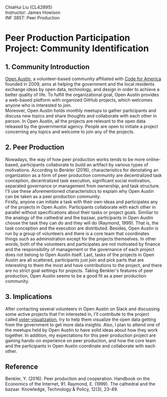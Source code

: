 ChiaHui Liu (CL42895) <br>
Instructor: James Howison<br>
INF 385T: Peer Production<br>
# Peer Production Participation Project: Community Identification
## 1. Community Introduction
[Open Austin](https://www.open-austin.org/), a volunteer-based community affiliated with [Code for America](https://www.codeforamerica.org/) founded in 2009, aims at helping the government and the local residents exchange ideas by open data, technology, and design in order to achieve a better quality of life. To fulfill the organizational goal, Open Austin provides a web-based platform with organized GitHub projects, which welcomes anyone who is interested to join.<br>
Moreover, Open Austin holds monthly meetups to gather participants and discuss new topics and share thoughts and collaborate with each other in person. In Open Austin, all the projects are relevant to the open data released by the governmental agency. People are open to initiate a project concerning any topics and welcome to join any of the projects.

## 2. Peer Production
Nowadays, the way of how peer production works tends to be more online-based, participants collaborate to build an artifact by various types of motivations. According to Benkler (2016), characteristics for denotating an organization as a form of peer production community are decentralized task conception, decentralized task execution, significant social motivation, separated governance or management from ownership, and task structure. I'll use these aforementioned characteristics to explain why Open Austin can be taken as a peer production community.<br>
Firstly, anyone can initiate a task with their own ideas and participates any of the projects in Open Austin. Participants collaborate with each other in parallel without specifications about their tasks or project goals. Similiar to the analogy of the cathedral and the bazaar, participants in Open Austin choose the task they can do and they will do (Raymond, 1999). That is, the task conception and the execution are distributed. Besides, Open Austin is run by a group of volunteers and there is a core team that coordinates things such as administration except for the projects themselves. In other words, both of the volunteers and participates are not motivated by finance and the responsibility of management or the governance of each project does not belong to Open Austin itself. Last, tasks of the projects in Open Austin are all scattered, participants just join and pick parts that are interesting to them the most and have contributions to the project, and there are no strict goal settings for projects. Taking Benkler's features of peer production, Open Austin seems to be a good fit as a peer production community. 

## 3. Implications
After contacting several volunteers in Open Austin on Slack and discussing some active projects that I'm interested in, I'll contribute to the project called [voter-visualization](https://github.com/Legitblock/voter-visualizations), try to help them visualize the open data getting from the government to get more data insights. Also, I plan to attend one of the meetups held by Open Austin to have solid ideas about how they work together. In addition, my expectations for this peer production project are gaining hands-on experience on peer production, and how the core team and the participants in Open Austin coordinate and collaborate with each other.

## Reference
Benkler, Y. (2016). Peer production and cooperation. Handbook on the Economics of the Internet, 91.
Raymond, E. (1999). The cathedral and the bazaar. Knowledge, Technology & Policy, 12(3), 23-49.
